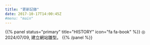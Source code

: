 ```yaml
---
title: "更新記錄"
date: 2017-10-17T14:00:45Z
#menu: "main"
---
```


{{% panel status="primary" title="HISTORY" icon="fa fa-book" %}}
    ◎ 2024/07/09, 建立網站雛型。
{{% /panel %}}